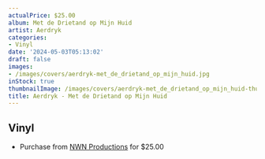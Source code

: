 ```yaml
---
actualPrice: $25.00
album: Met de Drietand op Mijn Huid
artist: Aerdryk
categories:
- Vinyl
date: '2024-05-03T05:13:02'
draft: false
images:
- /images/covers/aerdryk-met_de_drietand_op_mijn_huid.jpg
inStock: true
thumbnailImage: /images/covers/aerdryk-met_de_drietand_op_mijn_huid-thumb.jpg
title: Aerdryk - Met de Drietand op Mijn Huid
---
```


## Vinyl
* Purchase from [NWN Productions](http://shop.nwnprod.com/index.php?route=product/product&path=75&product_id=26504&sort=pd.name&order=ASC) for $25.00
